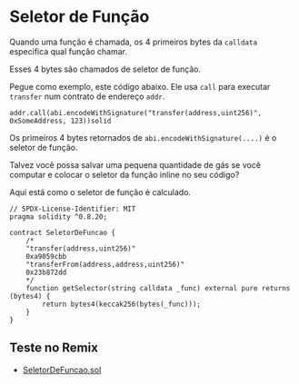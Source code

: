 # Seletor de Função

Quando uma função é chamada, os 4 primeiros bytes da `calldata` especifica qual função chamar.

Esses 4 bytes são chamados de seletor de função.

Pegue como exemplo, este código abaixo. Ele usa `call` para executar `transfer` num contrato de endereço `addr`.

```solidity
addr.call(abi.encodeWithSignature("transfer(address,uint256)", 0xSomeAddress, 123))solid
```

Os primeiros 4 bytes retornados de `abi.encodeWithSignature(....)` é o seletor de função.

Talvez você possa salvar uma pequena quantidade de gás se você computar e colocar o seletor da função inline no seu código?

Aqui está como o seletor de função é calculado.

```solidity
// SPDX-License-Identifier: MIT
pragma solidity ^0.8.20;

contract SeletorDeFuncao {
    /*
    "transfer(address,uint256)"
    0xa9059cbb
    "transferFrom(address,address,uint256)"
    0x23b872dd
    */
    function getSelector(string calldata _func) external pure returns (bytes4) {
        return bytes4(keccak256(bytes(_func)));
    }
}
```

## Teste no Remix

- [SeletorDeFuncao.sol](https://remix.ethereum.org/#code=Ly8gU1BEWC1MaWNlbnNlLUlkZW50aWZpZXI6IE1JVApwcmFnbWEgc29saWRpdHkgXjAuOC4yMDsKCmNvbnRyYWN0IFNlbGV0b3JEZUZ1bmNhbyB7CiAgICAvKgogICAgInRyYW5zZmVyKGFkZHJlc3MsdWludDI1NikiCiAgICAweGE5MDU5Y2JiCiAgICAidHJhbnNmZXJGcm9tKGFkZHJlc3MsYWRkcmVzcyx1aW50MjU2KSIKICAgIDB4MjNiODcyZGQKICAgICovCiAgICBmdW5jdGlvbiBnZXRTZWxlY3RvcihzdHJpbmcgY2FsbGRhdGEgX2Z1bmMpIGV4dGVybmFsIHB1cmUgcmV0dXJucyAoYnl0ZXM0KSB7CiAgICAgICAgcmV0dXJuIGJ5dGVzNChrZWNjYWsyNTYoYnl0ZXMoX2Z1bmMpKSk7CiAgICB9Cn0=&version=soljson-v0.8.20+commit.a1b79de6.js)
